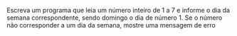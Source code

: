  Escreva um programa que leia um número inteiro de 1 a 7 e informe o dia da semana 
correspondente, sendo domingo o dia de número 1. Se o número não corresponder a um 
dia da semana, mostre uma mensagem de erro